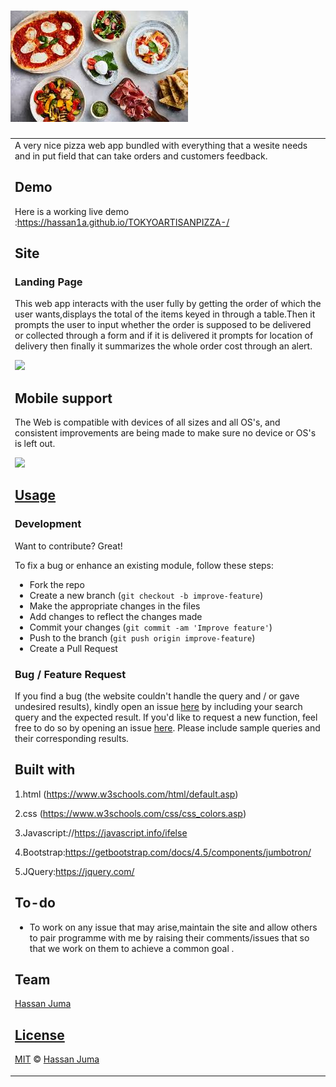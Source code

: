 # ![TOKYO ARTISAN PIZZA](./IMAGES/w.jpeg)

<table>
<tr>
<td>
  A very nice pizza web app bundled with everything that a wesite needs and in put field that can take orders and customers feedback.

## Demo

Here is a working live demo :https://hassan1a.github.io/TOKYOARTISANPIZZA-/

## Site

### Landing Page

This web app interacts with the user fully by getting the order of which the user wants,displays the total of the items keyed in through a table.Then it prompts the user to input whether the order is supposed to be delivered or collected through a form and if it is delivered it prompts for location of delivery then finally it summarizes the whole order cost through an alert.

![](https://github.com/HASSAN1A/TOKYOARTISANPIZZA-)

## Mobile support

The Web is compatible with devices of all sizes and all OS's, and consistent improvements are being made to make sure no device or OS's is left out.

![](https://github.com/HASSAN1A/TOKYOARTISANPIZZA-)

## [Usage](https://hassan1a.github.io/TOKYOARTISANPIZZA-/)

### Development

Want to contribute? Great!

To fix a bug or enhance an existing module, follow these steps:

- Fork the repo
- Create a new branch (`git checkout -b improve-feature`)
- Make the appropriate changes in the files
- Add changes to reflect the changes made
- Commit your changes (`git commit -am 'Improve feature'`)
- Push to the branch (`git push origin improve-feature`)
- Create a Pull Request

### Bug / Feature Request

If you find a bug (the website couldn't handle the query and / or gave undesired results), kindly open an issue [here](https://github.com/HASSAN1A/TOKYOARTISANPIZZA-/issues/new) by including your search query and the expected result.
If you'd like to request a new function, feel free to do so by opening an issue [here](https://github.com/HASSAN1A//issues/TOKYOARTISANPIZZA). Please include sample queries and their corresponding results.

## Built with

1.html (https://www.w3schools.com/html/default.asp)

2.css (https://www.w3schools.com/css/css_colors.asp)

3.Javascript://https://javascript.info/ifelse

4.Bootstrap:https://getbootstrap.com/docs/4.5/components/jumbotron/

5.JQuery:https://jquery.com/

## To-do

- To work on any issue that may arise,maintain the site and allow others to pair programme with me by raising their comments/issues that so that we work on them to achieve a common goal .

## Team

[Hassan Juma ](https://github.com/HASSAN1A)

## [License](https://github.com/HASSAN1A/TOKYOARTISANPIZZA-/blob/master/LICENSE.md)

[MIT](https://https://github.com/HASSAN1A/TOKYOARTISANPIZZA-/blob/master/LICENSE.md) © [Hassan Juma](https://github.com/HASSAN1A)
